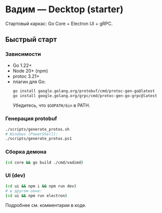 # Вадим — Decktop (starter)

Стартовый каркас: Go Core + Electron UI + gRPC.

## Быстрый старт

### Зависимости
- Go 1.22+
- Node 20+ (npm)
- protoc 3.21+
- плагин для Go: 
  ```bash
  go install google.golang.org/protobuf/cmd/protoc-gen-go@latest
  go install google.golang.org/grpc/cmd/protoc-gen-go-grpc@latest
  ```
  Убедитесь, что `$GOPATH/bin` в PATH.

### Генерация protobuf
```bash
./scripts/generate_protos.sh
# Windows (PowerShell):
./scripts/generate_protos.ps1
```

### Сборка демона
```bash
(cd core && go build ./cmd/vadimd)
```

### UI (dev)
```bash
(cd ui && npm i && npm run dev)
# в другом окне:
(cd ui && npm run electron)
```

Подробнее см. комментарии в коде.
